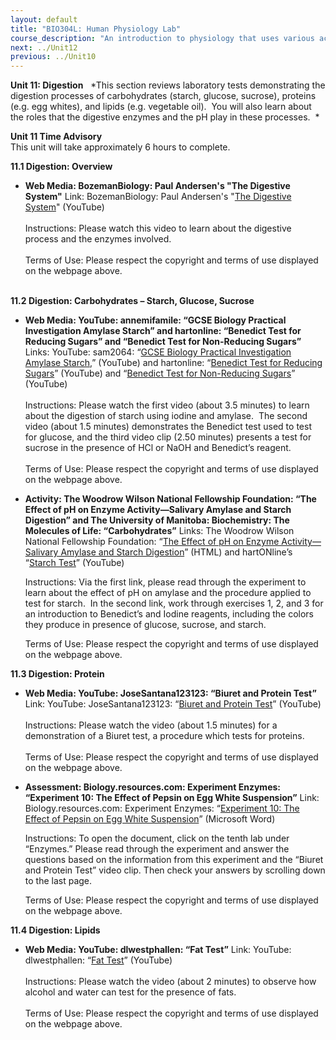 ```yaml
---
layout: default
title: "BIO304L: Human Physiology Lab"
course_description: "An introduction to physiology that uses various activities and exercises to explore the subject. Lab topics include: enzyme activity, electroencephalography (EEG), electromyogram (EMG), electrocardiography (ECG), reflexes, blood pressure and heart rate, blood typing, spirometry, urinalysis, digestion of carbohydrates and proteins, and sea urchin embryology."
next: ../Unit12
previous: ../Unit10
---
```

**Unit 11: Digestion** <span id="11"></span> 
*This section reviews laboratory tests demonstrating the digestion
processes of carbohydrates (starch, glucose, sucrose), proteins (e.g.
egg whites), and lipids (e.g. vegetable oil).  You will also learn about
the roles that the digestive enzymes and the pH play in these processes.
 *

**Unit 11 Time Advisory**  
This unit will take approximately 6 hours to complete.

**11.1 Digestion: Overview** <span id="11.1"></span> 
-   **Web Media: BozemanBiology: Paul Andersen's "The Digestive
    System"**
    Link: BozemanBiology: Paul Andersen's "[The Digestive
    System](http://www.youtube.com/watch?v=nM5kMSjBrmw&feature=related)"
    (YouTube)  
        
     Instructions: Please watch this video to learn about the digestive
    process and the enzymes involved.  
        
     Terms of Use: Please respect the copyright and terms of use
    displayed on the webpage above.  
      

**11.2 Digestion: Carbohydrates – Starch, Glucose, Sucrose** <span
id="11.2"></span> 
-   **Web Media: YouTube: annemifamile: “GCSE Biology Practical
    Investigation Amylase Starch” and hartonline: “Benedict Test for
    Reducing Sugars” and “Benedict Test for Non-Reducing Sugars”**
    Links: YouTube: sam2064: “[GCSE Biology Practical Investigation
    Amylase Starch](http://www.youtube.com/watch?v=sCqWmX0siTE),”
    (YouTube) and hartonline: “[Benedict Test for Reducing
    Sugars](http://www.youtube.com/watch?v=Lt7RCIfudYQ&feature=related)”
    (YouTube) and “[Benedict Test for Non-Reducing
    Sugars](http://www.youtube.com/watch?v=QU0VBcHnQOk&feature=related)”
    (YouTube)  
        
     Instructions: Please watch the first video (about 3.5 minutes) to
    learn about the digestion of starch using iodine and amylase.  The
    second video (about 1.5 minutes) demonstrates the Benedict test used
    to test for glucose, and the third video clip (2.50 minutes)
    presents a test for sucrose in the presence of HCl or NaOH and
    Benedict’s reagent.   
        
     Terms of Use: Please respect the copyright and terms of use
    displayed on the webpage above.

-   **Activity: The Woodrow Wilson National Fellowship Foundation: “The
    Effect of pH on Enzyme Activity—Salivary Amylase and Starch
    Digestion” and The University of Manitoba: Biochemistry: The
    Molecules of Life: “Carbohydrates”**
    Links: The Woodrow Wilson National Fellowship Foundation: “[The
    Effect of pH on Enzyme Activity—Salivary Amylase and Starch
    Digestion](https://web.archive.org/web/20130601090140/http://www.woodrow.org/teachers/ci/1988/starch.html)”
    (HTML) and hartONline’s “[Starch
    Test](http://www.youtube.com/watch?v=J5eaJc854uQ)” (YouTube)  
      
     Instructions: Via the first link, please read through the
    experiment to learn about the effect of pH on amylase and the
    procedure applied to test for starch.  In the second link, work
    through exercises 1, 2, and 3 for an introduction to Benedict’s and
    Iodine reagents, including the colors they produce in presence of
    glucose, sucrose, and starch.     
      
     Terms of Use: Please respect the copyright and terms of use
    displayed on the webpage above.

**11.3 Digestion: Protein** <span id="11.3"></span> 
-   **Web Media: YouTube: JoseSantana123123: “Biuret and Protein Test”**
    Link: YouTube: JoseSantana123123: “[Biuret and Protein
    Test](http://www.youtube.com/watch?v=x6NDiSHsn08)” (YouTube)  
        
     Instructions: Please watch the video (about 1.5 minutes) for a
    demonstration of a Biuret test, a procedure which tests for
    proteins.   
        
     Terms of Use: Please respect the copyright and terms of use
    displayed on the webpage above.

-   **Assessment: Biology.resources.com: Experiment Enzymes: “Experiment
    10: The Effect of Pepsin on Egg White Suspension”**
    Link: Biology.resources.com: Experiment Enzymes: “[Experiment 10:
    The Effect of Pepsin on Egg White
    Suspension](http://www.biology-resources.com/biology-experiments-sup.html)”
    (Microsoft Word)  
      
     Instructions: To open the document, click on the tenth lab under
    “Enzymes.” Please read through the experiment and answer the
    questions based on the information from this experiment and the
    “Biuret and Protein Test” video clip. Then check your answers by
    scrolling down to the last page.  
      
     Terms of Use: Please respect the copyright and terms of use
    displayed on the webpage above.

**11.4 Digestion: Lipids** <span id="11.4"></span> 
-   **Web Media: YouTube: dlwestphallen: “Fat Test”**
    Link: YouTube: dlwestphallen: “[Fat
    Test](http://www.youtube.com/watch?v=g9QKiwC75Ag&feature=related)”
    (YouTube)  
        
     Instructions: Please watch the video (about 2 minutes) to observe
    how alcohol and water can test for the presence of fats.   
        
     Terms of Use: Please respect the copyright and terms of use
    displayed on the webpage above.



